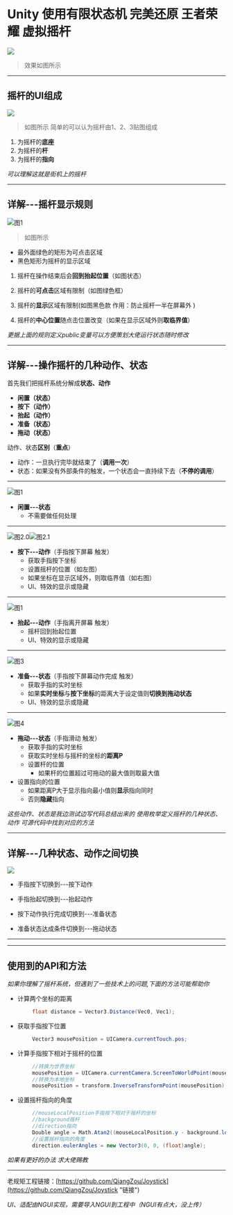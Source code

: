 # Unity 使用有限状态机 完美还原 王者荣耀 虚拟摇杆 #

![](https://i.imgur.com/calhLza.gif)



> 效果如图所示

----------


## 摇杆的UI组成 ##
![](https://i.imgur.com/bm3Xc3b.png)
> 如图所示 简单的可以认为摇杆由1、2、3贴图组成
1. 为摇杆的**底座**
2. 为摇杆的**杆**
3. 为摇杆的**指向**



*可以理解这就是街机上的摇杆*



----------


## 详解---摇杆显示规则 ##

![图1](https://i.imgur.com/2aU8LOp.png)
> 如图所示
* 最外面绿色的矩形为可点击区域
* 黑色矩形为摇杆的显示区域


1.  摇杆在操作结束后会**回到抬起位置**（如图状态）

2.  摇杆的**可点击**区域有限制（如图绿色框）

3.  摇杆的**显示**区域有限制(如图黑色款		作用：防止摇杆一半在屏幕外 )

4.  摇杆的**中心位置**随点击位置改变（如果在显示区域外则**取临界值**）




*更据上面的规则定义public变量可以方便策划大佬运行状态随时修改*






----------


## 详解---操作摇杆的几种动作、状态  ##



首先我们把摇杆系统分解成**状态、动作**
- **闲置（状态）**
- **按下（动作）**
- **抬起（动作）**
- **准备（状态）**
- **拖动（状态）**

动作、状态**区别**（**重点**）
 - 动作：一旦执行完毕就结束了（**调用一次**）
 - 状态：如果没有外部条件的触发，一个状态会一直持续下去（**不停的调用**）


----------


![图1](https://i.imgur.com/2aU8LOp.png)
* **闲置---状态**
  * 不需要做任何处理

----------


![图2.0](https://i.imgur.com/q25FVRo.png)![图2.1](https://i.imgur.com/vD9mGqA.png)
* **按下---动作**（手指按下屏幕 触发）
  * 获取手指按下坐标
  * 设置摇杆的位置（如左图）
   * 如果坐标在显示区域外，则取临界值（如右图）
  * UI、特效的显示或隐藏

----------

![图1](https://i.imgur.com/2aU8LOp.png)
* **抬起---动作**（手指离开屏幕 触发）
  * 摇杆回到抬起位置
  * UI、特效的显示或隐藏

----------

![图3](https://i.imgur.com/zitp5Q1.png)
* **准备---状态**（手指按下屏幕动作完成 触发）
  * 获取手指的实时坐标
  * 如果**实时坐标**与**按下坐标**的距离大于设定值则**切换到拖动状态**
  * UI、特效的显示或隐藏

----------

![图4](https://i.imgur.com/VvhKwjU.png)
* **拖动---状态**（手指滑动 触发）
  * 获取手指的实时坐标
  * 获取实时坐标与摇杆的坐标的**距离P**
  * 设置杆的位置
    * 如果杆的位置超过可拖动的最大值则取最大值
 * 设置指向的位置
   * 如果距离P大于显示指向最小值则**显示**指向同时
   * 否则**隐藏**指向

*这些动作、状态是我边测试边写代码总结出来的*
*使用枚举定义摇杆的几种状态、动作*
*可源代码中找到对应的方法*


----------

## 详解---几种状态、动作之间切换  ##

![](https://i.imgur.com/abwk0QW.png)


- 手指按下切换到---按下动作

- 手指抬起切换到---抬起动作

- 按下动作执行完成切换到---准备状态

- 准备状态达成条件切换到---拖动状态
----------


----------

## 使用到的API和方法  ##

*如果你理解了摇杆系统，但遇到了一些技术上的问题,下面的方法可能帮助你*


- 计算两个坐标的距离

```C#
        float distance = Vector3.Distance(Vec0, Vec1);
```

- 获取手指按下位置

```C#
        Vector3 mousePosition = UICamera.currentTouch.pos;
```

- 计算手指按下相对于摇杆的位置

```C#
        //转换为世界坐标
        mousePosition = UICamera.currentCamera.ScreenToWorldPoint(mousePosition);
        //转换为本地坐标
        mousePosition = transform.InverseTransformPoint(mousePosition);
```

- 设置摇杆指向的角度

```C#
        //mouseLocalPosition手指按下相对于摇杆的坐标
        //background摇杆
        //direction指向    
        Double angle = Math.Atan2((mouseLocalPosition.y - background.localPosition.y), (mouseLocalPosition.x - background.localPosition.x)) * 180 / Math.PI;
        //设置摇杆指向的角度 
        direction.eulerAngles = new Vector3(0, 0, (float)angle);
```

*如果有更好的办法 求大佬赐教*


----------


老规矩工程链接：[https://github.com/QiangZou/Joystick](https://github.com/QiangZou/Joystick "链接")

*UI、适配由NGUI实现，需要导入NGUI到工程中（NGUI有点大，没上传）*

